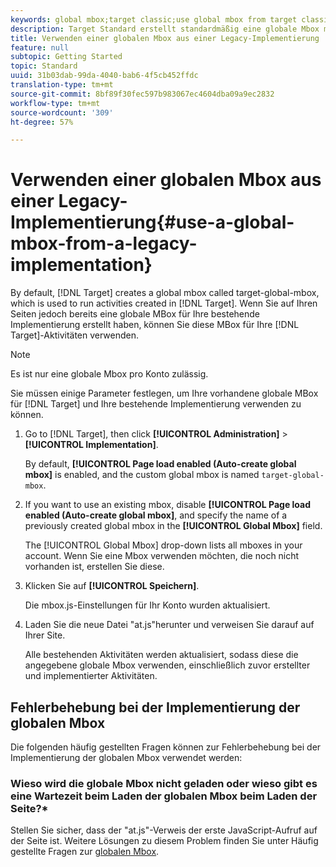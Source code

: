 ```yaml
---
keywords: global mbox;target classic;use global mbox from target classic
description: Target Standard erstellt standardmäßig eine globale Mbox mit der Bezeichnung „target-global-mbox“, die zum Ausführen von Aktivitäten verwendet wird, die in Target Standard erstellt wurden. Wenn Sie auf Ihren Seiten jedoch bereits eine globale MBox für Ihre bestehende Implementierung erstellt haben, können Sie diese MBox für Ihre Target Standard-Aktivitäten verwenden.
title: Verwenden einer globalen Mbox aus einer Legacy-Implementierung
feature: null
subtopic: Getting Started
topic: Standard
uuid: 31b03dab-99da-4040-bab6-4f5cb452ffdc
translation-type: tm+mt
source-git-commit: 8bf89f30fec597b983067ec4604dba09a9ec2832
workflow-type: tm+mt
source-wordcount: '309'
ht-degree: 57%

---
```



# Verwenden einer globalen Mbox aus einer Legacy-Implementierung{#use-a-global-mbox-from-a-legacy-implementation}

By default, [!DNL Target] creates a global mbox called target-global-mbox, which is used to run activities created in [!DNL Target]. Wenn Sie auf Ihren Seiten jedoch bereits eine globale MBox für Ihre bestehende Implementierung erstellt haben, können Sie diese MBox für Ihre [!DNL Target]-Aktivitäten verwenden.

>[!NOTE]
>
>Es ist nur eine globale Mbox pro Konto zulässig.

Sie müssen einige Parameter festlegen, um Ihre vorhandene globale MBox für [!DNL Target] und Ihre bestehende Implementierung verwenden zu können.

1. Go to [!DNL Target], then click **[!UICONTROL Administration]** > **[!UICONTROL Implementation]**.

   By default, **[!UICONTROL Page load enabled (Auto-create global mbox]** is enabled, and the custom global mbox is named `target-global-mbox`.

1. If you want to use an existing mbox, disable **[!UICONTROL Page load enabled (Auto-create global mbox]**, and specify the name of a previously created global mbox in the **[!UICONTROL Global Mbox]** field.

   The [!UICONTROL Global Mbox] drop-down lists all mboxes in your account. Wenn Sie eine Mbox verwenden möchten, die noch nicht vorhanden ist, erstellen Sie diese.

1. Klicken Sie auf **[!UICONTROL Speichern]**.

   Die mbox.js-Einstellungen für Ihr Konto wurden aktualisiert.

1. Laden Sie die neue Datei &quot;at.js&quot;herunter und verweisen Sie darauf auf Ihrer Site.

   Alle bestehenden Aktivitäten werden aktualisiert, sodass diese die angegebene globale Mbox verwenden, einschließlich zuvor erstellter und implementierter Aktivitäten.

## Fehlerbehebung bei der Implementierung der globalen Mbox

Die folgenden häufig gestellten Fragen können zur Fehlerbehebung bei der Implementierung der globalen Mbox verwendet werden:

### Wieso wird die globale Mbox nicht geladen oder wieso gibt es eine Wartezeit beim Laden der globalen Mbox beim Laden der Seite?*

Stellen Sie sicher, dass der &quot;at.js&quot;-Verweis der erste JavaScript-Aufruf auf der Seite ist. Weitere Lösungen zu diesem Problem finden Sie unter Häufig gestellte Fragen zur [globalen Mbox](/help/c-implementing-target/c-implementing-target-for-client-side-web/c-target-atjs-faq/global-mbox-frequently-asked-questions.md).
